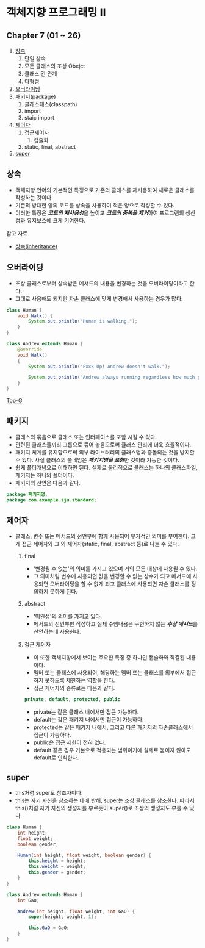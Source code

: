 # 객체지향 프로그래밍 II

## Chapter 7 (01 ~ 26)
 
1. [상속](#상속)
    1. 단일 상속
    2. 모든 클래스의 조상 Obejct
    3. 클래스 간 관계
    4. 다형성
2. [오버라이딩](#오버라이딩)
3. [패키지(package)](#패키지(package))
    1. 클래스패스(classpath)
    2. import
    3. staic import
4. [제어자](#제어자)
    1. 접근제어자
        1. 캡슐화
    2. static, final, abstract
5. [super](#super)

## 상속
- 객체지향 언어의 기본적인 특징으로 기존의 클래스를 재사용하여 새로운 클래스를 작성하는 것이다.
- 기존의 방대한 양의 코드를 상속을 사용하여 적은 양으로 작성할 수 있다.
- 이러한 특징은 ***코드의 재사용성***을 높이고 ***코드의 중복을 제거***하여 프로그램의 생산성과 유지보스에 크게 기여한다.

참고 자료
- [상속(inheritance)](https://develaniper-devpage.tistory.com/75)

## 오버라이딩
- 조상 클래스로부터 상속받은 메서드의 내용을 변경하는 것을 오버라이딩이라고 한다.
- 그대로 사용해도 되지만 자손 클래스에 맞게 변경해서 사용하는 경우가 많다.

```java
class Human {
    void Walk() {
        System.out.println("Human is walking.");
    }
}

class Andrew extends Human {
    @override
    void Walk()
    {
        System.out.println("Fxxk Up! Andrew doesn't walk.");

        System.out.println("Andrew always running regardless how much painful he is.");
    }
}
```
[Top-G](https://make-spend-money.tistory.com/209)


## 패키지
- 클래스의 묶음으로 클래스 또는 인터페이스를 포함 시킬 수 있다.
- 관련된 클래스들끼리 그룹으로 묶어 놓음으로써 클래스 관리에 더욱 효율적이다.
- 패키지 체계를 유지함으로써 외부 라이브러리의 클래스명과 충돌되는 것을 방지할 수 있다. 사실 클래스의 풀네임은 ***패키지명을 포함***한 것이라 가능한 것이다.
- 쉽게 폴더개념으로 이해하면 된다. 실제로 물리적으로 클래스는 하나의 클래스파일, 페키지는 하나의 폴더이다.
- 패키지의 선언은 다음과 같다.

```java
package 패키지명;
package com.example.sju.standard;
```

## 제어자
- 클래스, 변수 또는 메서드의 선언부에 함께 사용되어 부가적인 의미를 부여한다. 크게 접근 제어자와 그 외 제어자(static, final, abstract 등)로 나눌 수 있다.

    1. final
        - '변경될 수 없는'의 의미를 가지고 있으며 거의 모든 대상에 사용될 수 있다.
        - 그 의미처럼 변수에 사용되면 값을 변경할 수 없는 상수가 되고 메서드에 사용되면 오버라이딩을 할 수 없게 되고 클래스에 사용되면 자손 클래스를 정의하지 못하게 된다.

    2. abstract
        - '미완성'의 의미를 가지고 있다.
        - 메서드의 선언부만 작성하고 실제 수행내용은 구현하지 않는 ***추상 메서드***를 선언하는데 사용한다.

    3. 접근 제어자
        - 이 또한 객체지향에서 보이는 주요한 특징 중 하나인 캡슐화와 직결된 내용이다.
        - 멤버 또는 클래스에 사용되어, 해당하는 멤버 또는 클래스를 외부에서 접근하지 못하도록 제한하는 역할을 한다.
        - 접근 제어자의 종류로는 다음과 같다.
        ```java
        private, default, protected, public
        ```
        - private는 같은 클래스 내에서만 접근 가능하다.
        - default는 갘은 패키지 내에서만 접근이 가능하다.
        - protected는 같은 패키지 내에서, 그리고 다른 패키지의 자손클래스에서 접근이 가능하다.
        - public은 접근 제한이 전혀 없다.
        - default 같은 경우 기본으로 적용되는 범위이기에 실제로 붙이지 않아도 default로 인식한다.

## super
- this처럼 super도 참조자이다.
- this는 자기 자신을 참조하는 데에 반해, super는 조상 클래스를 참조한다. 따라서 this()처럼 자기 자신의 생성자를 부르듯이 super()로 조상의 생성자도 부를 수 있다.

```java
class Human {
    int height;
    float weight;
    boolean gender;

    Human(int height, float weight, boolean gender) {
        this.height = height;
        this.weight = weight;
        this.gender = gender;
    }
}

class Andrew extends Human {
    int GaO;

    Andrew(int height, float weight, int GaO) {
        super(height, weight, 1);

        this.GaO = GaO;
    }
}
```